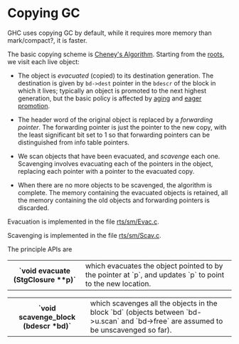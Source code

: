 # Copying GC



GHC uses copying GC by default, while it requires more memory than mark/compact?, it is faster.



The basic copying scheme is [
Cheney's Algorithm](http://en.wikipedia.org/wiki/Cheney%27s_algorithm).  Starting from the [roots](commentary/rts/storage/gc/roots), we visit each live object:


- The object is *evacuated* (copied) to its destination generation.   The destination is given by `bd->dest` pointer in the `bdescr` of the
  block in which it lives; typically an object is promoted to the next highest generation, but the basic policy is affected by  [aging](commentary/rts/storage/gc/aging) and [eager promotion](commentary/rts/storage/gc/eager-promotion).

- The header word of the original object is replaced by a *forwarding pointer*.  The forwarding pointer is just the pointer to the new copy, with the least significant bit set to 1 so that forwarding pointers can be distinguished from info table pointers.

- We scan objects that have been evacuated, and *scavenge* each one.  Scavenging involves evacuating each of the pointers
  in the object, replacing each pointer with a pointer to the evacuated copy.

- When there are no more objects to be scavenged, the algorithm is complete.  The memory containing the evacuated objects is retained, all the memory containing the old objects and forwarding pointers is discarded.


Evacuation is implemented in the file [rts/sm/Evac.c](/trac/ghc/browser/ghc/rts/sm/Evac.c).

Scavenging is implemented in the file [rts/sm/Scav.c](/trac/ghc/browser/ghc/rts/sm/Scav.c).



The principle APIs are


<table><tr><th>`void evacuate (StgClosure **p)`</th>
<td>
which evacuates the object pointed to by the pointer at `p`, and updates `p` to point to the new location.
</td></tr></table>


<table><tr><th>`void scavenge_block (bdescr *bd)`</th>
<td>
which scavenges all the objects in the block `bd` (objects between `bd->u.scan` and `bd->free` are assumed to
be unscavenged so far).
</td></tr></table>


